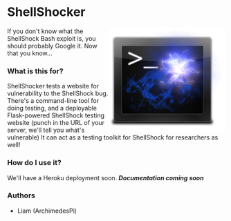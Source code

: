 ShellShocker
============

<img src="https://github.com/ArchimedesPi/shellshocker/raw/master/shellshock-logo.png" alt="ShellShocker" align="right" />

If you don't know what the ShellShock Bash exploit is, you should probably Google it.
Now that you know...

### What is this for?
ShellShocker tests a website for vulnerability to the ShellShock bug.
There's a command-line tool for doing testing, and a deployable Flask-powered
ShellShock testing website (punch in the URL of your server, we'll tell you
what's vulnerable)
It can act as a testing toolkit for ShellShock for researchers as well!

### How do I use it?
We'll have a Heroku deployment soon.
***Documentation coming soon***

### Authors
* Liam (ArchimedesPi)
